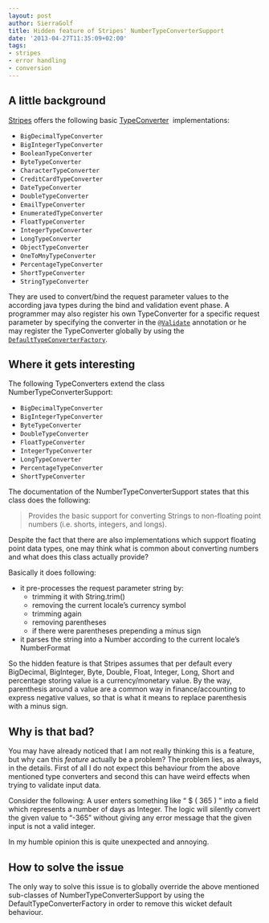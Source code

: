 ```yaml
---
layout: post
author: SierraGolf
title: Hidden feature of Stripes' NumberTypeConverterSupport
date: '2013-04-27T11:35:09+02:00'
tags:
- stripes
- error handling
- conversion
---
```

## A little background

[Stripes](http://www.stripesframework.org/) offers the following basic 
[TypeConverter](http://stripes.sourceforge.net/docs/current/javadoc/net/sourceforge/stripes/validation/TypeConverter.html) 
implementations:

- `BigDecimalTypeConverter`
- `BigIntegerTypeConverter`
- `BooleanTypeConverter`
- `ByteTypeConverter`
- `CharacterTypeConverter`
- `CreditCardTypeConverter`
- `DateTypeConverter`
- `DoubleTypeConverter`
- `EmailTypeConverter`
- `EnumeratedTypeConverter`
- `FloatTypeConverter`
- `IntegerTypeConverter`
- `LongTypeConverter`
- `ObjectTypeConverter`
- `OneToMnyTypeConverter`
- `PercentageTypeConverter`
- `ShortTypeConverter`
- `StringTypeConverter`

They are used to convert/bind the request parameter values to the according java types during the bind and validation 
event phase. A programmer may also register his own TypeConverter for a specific request parameter by specifying the 
converter in the 
[`@Validate`](http://stripes.sourceforge.net/docs/current/javadoc/net/sourceforge/stripes/validation/Validate.html) 
annotation or he may register the TypeConverter globally by using the 
[`DefaultTypeConverterFactory`](http://stripes.sourceforge.net/docs/current/javadoc/net/sourceforge/stripes/validation/DefaultTypeConverterFactory.html).

## Where it gets interesting

The following TypeConverters extend the class NumberTypeConverterSupport:

- `BigDecimalTypeConverter`
- `BigIntegerTypeConverter`
- `ByteTypeConverter`
- `DoubleTypeConverter`
- `FloatTypeConverter`
- `IntegerTypeConverter`
- `LongTypeConverter`
- `PercentageTypeConverter`
- `ShortTypeConverter`

The documentation of the NumberTypeConverterSupport states that this class does the following: 

> Provides the basic support for converting Strings to non-floating point numbers (i.e. shorts, integers, and longs).

Despite the fact that there are also implementations which support floating point data types, one may think what is 
common about converting numbers and what does this class actually provide?

Basically it does following:

- it pre-processes the request parameter string by:
  - trimming it with String.trim()
  - removing the current locale’s currency symbol
  - trimming again
  - removing parentheses
  - if there were parentheses prepending a minus sign
- it parses the string into a Number according to the current locale’s NumberFormat

So the hidden feature is that Stripes assumes that per default every BigDecimal, BigInteger, Byte, Double, Float, 
Integer, Long, Short and percentage storing value is a currency/monetary value. By the way, parenthesis around a value 
are a common way in finance/accounting to express negative values, so that is what it means to replace parenthesis 
with a minus sign.

## Why is that bad?

You may have already noticed that I am not really thinking this is a feature, but why can this *feature* actually 
be a problem? The problem lies, as always, in the details. First of all I do not expect this behaviour from the above 
mentioned type converters and second this can have weird effects when trying to validate input data.

Consider the following:
A user enters something like “ $ ( 365 ) ” into a field which represents a number of days as Integer. The logic will 
silently convert the given value to “-365” without giving any error message that the given input is not a valid integer.

In my humble opinion this is quite unexpected and annoying.

## How to solve the issue

The only way to solve this issue is to globally override the above mentioned sub-classes of NumberTypeConverterSupport by using the DefaultTypeConverterFactory in order to remove this wicket default behaviour.
